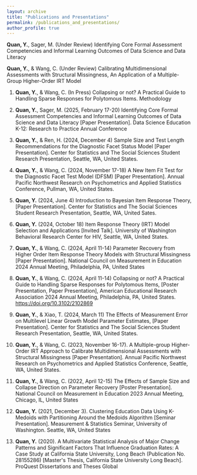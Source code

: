 ```yaml
---
layout: archive
title: "Publications and Presentations"
permalink: /publications_and_presentations/
author_profile: true
---
```


**Quan, Y.**, Sager, M. (Under Review) Identifying Core Formal Assessment Competencies and Informal Learning Outcomes of Data Science and Data Literacy 

**Quan, Y.**, & Wang, C. (Under Review) Calibrating Multidimensional Assessments with Structural Missingness, An Application of a Multiple-Group Higher-Order IRT Model

1. **Quan, Y.**, & Wang, C. (In Press) Collapsing or not? A Practical Guide to Handling Sparse Responses for Polytomous Items. Methodology

2. **Quan, Y.**, Sager, M. (2025, February 17-20) Identifying Core Formal Assessment Competencies and Informal Learning Outcomes of Data Science and Data Literacy [Paper Presentation]. Data Science Education K-12: Research to Practice Annual Conference

3. **Quan, Y.**, & Ren, H. (2024, December 4) Sample Size and Test Length Recommendations for the Diagnostic Facet Status Model [Paper Presentation]. Center for Statistics and The Social Sciences Student Research Presentation, Seattle, WA, United States.

4. **Quan, Y.**, & Wang, C. (2024, November 17-18) A New Item Fit Test for the Diagnostic Facet Test Model (DFSM) [Paper Presentation]. Annual Pacific Northwest Research on Psychometrics and Applied Statistics Conference, Pullman, WA, United States.

5. **Quan, Y.** (2024, June 4) Introduction to Bayesian Item Response Theory, [Paper Presentation]. Center for Statistics and The Social Sciences Student Research Presentation, Seattle, WA, United Sates.

6. **Quan, Y.** (2024, October 18) Item Response Theory (IRT) Model Selection and Applications [Invited Talk]. University of Washington Behavioral Research Center for HIV, Seattle, WA, United States.

7. **Quan, Y.**, & Wang, C. (2024, April 11-14) Parameter Recovery from Higher Order Item Response Theory Models with Structural Missingness [Paper Presentation]. National Council on Measurement in Education 2024 Annual Meeting, Philadelphia, PA, United States

8. **Quan, Y.**, & Wang, C. (2024, April 11-14) Collapsing or not? A Practical Guide to Handling Sparse Responses for Polytomous Items, [Poster Presentation, Paper Presentation], American Educational Research Association 2024 Annual Meeting, Philadelphia, PA, United States. https://doi.org/10.3102/2102869

9. **Quan, Y.**, & Xiao, T. (2024, March 11) The Effects of Measurement Error on Multilevel Linear Growth Model Parameter Estimates, [Paper Presentation]. Center for Statistics and The Social Sciences Student Research Presentation, Seattle, WA, United States.

10. **Quan, Y.**, & Wang, C. (2023, November 16-17). A Multiple-group Higher-Order IRT Approach to Calibrate Multidimensional Assessments with Structural Missingness [Paper Presentation]. Annual Pacific Northwest Research on Psychometrics and Applied Statistics Conference, Seattle, WA, United States.

11. **Quan, Y.**, & Wang, C. (2022, April 12-15) The Effects of Sample Size and Collapse Direction on Parameter Recovery [Poster Presentation]. National Council on Measurement in Education 2023 Annual Meeting, Chicago, IL, United States

12. **Quan, Y.** (2021, December 3). Clustering Education Data Using K-Medoids with Partitioning Around the Medoids Algorithm [Seminar Presentation]. Measurement & Statistics Seminar, University of Washington. Seattle, WA, United States

13. **Quan, Y.** (2020). A Multivariate Statistical Analysis of Major Change Patterns and Significant Factors That Influence Graduation Rates: A Case Study at California State University, Long Beach (Publication No. 28155286) [Master's Thesis, California State University Long Beach]. ProQuest Dissertations and Theses Global
